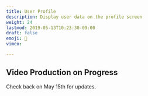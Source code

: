 ```yaml
---
title: User Profile
description: Display user data on the profile screen
weight: 24
lastmod: 2019-05-13T10:23:30-09:00
draft: false
emoji: 🚧
vimeo: 

---
```



## Video Production on Progress

Check back on May 15th for updates. 